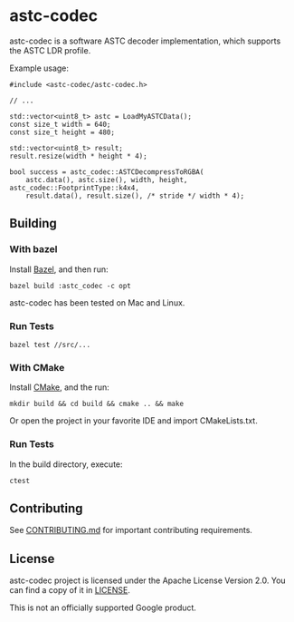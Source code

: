 # astc-codec

astc-codec is a software ASTC decoder implementation, which supports the ASTC
LDR profile.

Example usage:

```
#include <astc-codec/astc-codec.h>

// ...

std::vector<uint8_t> astc = LoadMyASTCData();
const size_t width = 640;
const size_t height = 480;

std::vector<uint8_t> result;
result.resize(width * height * 4);

bool success = astc_codec::ASTCDecompressToRGBA(
    astc.data(), astc.size(), width, height, astc_codec::FootprintType::k4x4,
    result.data(), result.size(), /* stride */ width * 4);
```

## Building

### With bazel

Install [Bazel](https://bazel.build/), and then run:

```
bazel build :astc_codec -c opt
```

astc-codec has been tested on Mac and Linux.

### Run Tests

```
bazel test //src/...
```

### With CMake

Install [CMake](https://cmake.org/), and the run:

```
mkdir build && cd build && cmake .. && make
```

Or open the project in your favorite IDE and import CMakeLists.txt.

### Run Tests

In the build directory, execute:

```
ctest
```


## Contributing

See [CONTRIBUTING.md](CONTRIBUTING.md) for important contributing requirements.

## License

astc-codec project is licensed under the Apache License Version 2.0. You can
find a copy of it in [LICENSE](LICENSE).

This is not an officially supported Google product.
